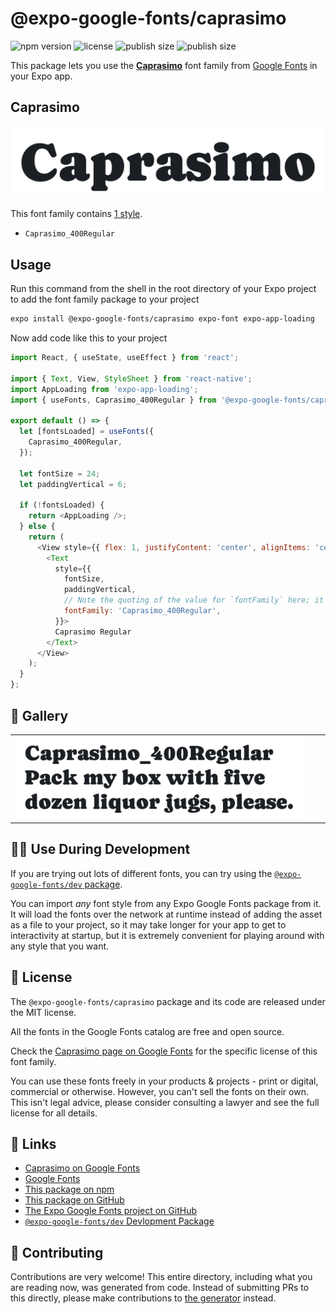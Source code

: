# @expo-google-fonts/caprasimo

![npm version](https://flat.badgen.net/npm/v/@expo-google-fonts/caprasimo)
![license](https://flat.badgen.net/github/license/expo/google-fonts)
![publish size](https://flat.badgen.net/packagephobia/install/@expo-google-fonts/caprasimo)
![publish size](https://flat.badgen.net/packagephobia/publish/@expo-google-fonts/caprasimo)

This package lets you use the [**Caprasimo**](https://fonts.google.com/specimen/Caprasimo) font family from [Google Fonts](https://fonts.google.com/) in your Expo app.

## Caprasimo

![Caprasimo](./font-family.png)

This font family contains [1 style](#-gallery).

- `Caprasimo_400Regular`

## Usage

Run this command from the shell in the root directory of your Expo project to add the font family package to your project
```sh
expo install @expo-google-fonts/caprasimo expo-font expo-app-loading
```

Now add code like this to your project
```js
import React, { useState, useEffect } from 'react';

import { Text, View, StyleSheet } from 'react-native';
import AppLoading from 'expo-app-loading';
import { useFonts, Caprasimo_400Regular } from '@expo-google-fonts/caprasimo';

export default () => {
  let [fontsLoaded] = useFonts({
    Caprasimo_400Regular,
  });

  let fontSize = 24;
  let paddingVertical = 6;

  if (!fontsLoaded) {
    return <AppLoading />;
  } else {
    return (
      <View style={{ flex: 1, justifyContent: 'center', alignItems: 'center' }}>
        <Text
          style={{
            fontSize,
            paddingVertical,
            // Note the quoting of the value for `fontFamily` here; it expects a string!
            fontFamily: 'Caprasimo_400Regular',
          }}>
          Caprasimo Regular
        </Text>
      </View>
    );
  }
};

```

## 🔡 Gallery


||||
|-|-|-|
|![Caprasimo_400Regular](./Caprasimo_400Regular.ttf.png)||||


## 👩‍💻 Use During Development

If you are trying out lots of different fonts, you can try using the [`@expo-google-fonts/dev` package](https://github.com/expo/google-fonts/tree/master/font-packages/dev#readme).

You can import *any* font style from any Expo Google Fonts package from it. It will load the fonts
over the network at runtime instead of adding the asset as a file to your project, so it may take longer
for your app to get to interactivity at startup, but it is extremely convenient
for playing around with any style that you want.

## 📖 License

The `@expo-google-fonts/caprasimo` package and its code are released under the MIT license.

All the fonts in the Google Fonts catalog are free and open source.

Check the [Caprasimo page on Google Fonts](https://fonts.google.com/specimen/Caprasimo) for the specific license of this font family.

You can use these fonts freely in your products & projects - print or digital, commercial or otherwise. However, you can't sell the fonts on their own. This isn't legal advice, please consider consulting a lawyer and see the full license for all details.

## 🔗 Links

- [Caprasimo on Google Fonts](https://fonts.google.com/specimen/Caprasimo)
- [Google Fonts](https://fonts.google.com/)
- [This package on npm](https://www.npmjs.com/package/@expo-google-fonts/caprasimo)
- [This package on GitHub](https://github.com/expo/google-fonts/tree/master/font-packages/caprasimo)
- [The Expo Google Fonts project on GitHub](https://github.com/expo/google-fonts)
- [`@expo-google-fonts/dev` Devlopment Package](https://github.com/expo/google-fonts/tree/master/font-packages/dev)

## 🤝 Contributing

Contributions are very welcome! This entire directory, including what you are reading now, was generated from code. Instead of submitting PRs to this directly, please make contributions to [the generator](https://github.com/expo/google-fonts/tree/master/packages/generator) instead.
